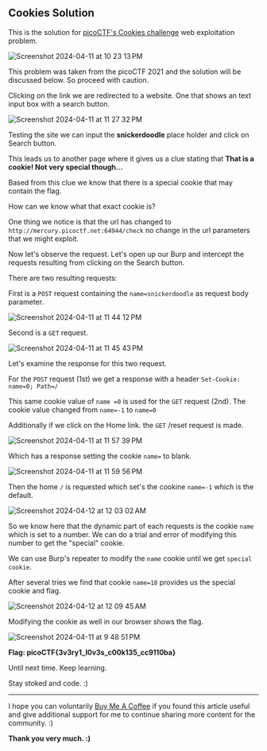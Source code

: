 
## Cookies Solution

This is the solution for [picoCTF's Cookies challenge](https://play.picoctf.org/practice/challenge/173?page=2) web exploitation problem.

![Screenshot 2024-04-11 at 10 23 13 PM](https://github.com/niccololampa/cyber-security-notes/assets/37615906/2eb28c47-95b1-4213-88f2-da6d9e0e606a)


This problem was taken from the picoCTF 2021 and the solution will be discussed below. So proceed with caution.

Clicking on the link we are redirected to a website. One that shows an text input box with a search button. 

![Screenshot 2024-04-11 at 11 27 32 PM](https://github.com/niccololampa/cyber-security-notes/assets/37615906/0f82c5a0-2160-48d0-8a66-a1bf6d5fb576)

Testing the site we can input the **snickerdoodle** place holder and click on Search button. 

This leads us to another page where it gives us a clue stating that **That is a cookie! Not very special though...** 

Based from this clue we know that there is a special cookie that may contain the flag. 

How can we know what that exact cookie is? 

One thing we notice is that the url has changed to  `http://mercury.picoctf.net:64944/check` no change in the url parameters that we might exploit. 

Now let's observe the request. Let's open up our Burp and intercept the requests resulting from clicking on the Search button. 

There are two resulting requests:

First is a `POST` request containing the `name=snickerdoodle` as request body parameter. 

![Screenshot 2024-04-11 at 11 44 12 PM](https://github.com/niccololampa/cyber-security-notes/assets/37615906/93dcb632-d803-4a7b-813f-077a6047477b)

Second is a `GET` request. 

![Screenshot 2024-04-11 at 11 45 43 PM](https://github.com/niccololampa/cyber-security-notes/assets/37615906/44bcbb1f-8140-47e7-81e9-0e4615a53dad)

Let's examine the response for this two request. 

For the `POST` request (1st)  we get a response with a header `Set-Cookie: name=0; Path=/`

This same cookie value of `name =0` is used for the `GET` request (2nd). The cookie value changed from `name=-1` to `name=0`

Additionally if we click on the Home link. the `GET` /reset request is made. 

![Screenshot 2024-04-11 at 11 57 39 PM](https://github.com/niccololampa/cyber-security-notes/assets/37615906/8cbbed9a-0586-426a-b7b7-6308bafe92d4)

Which has a response setting the cookie `name=` to blank. 

![Screenshot 2024-04-11 at 11 59 56 PM](https://github.com/niccololampa/cyber-security-notes/assets/37615906/f20afc41-63ca-4e67-ba45-a27805b9d2d2)


Then the home `/` is requested which set's the cookine `name=-1` which is the default. 

![Screenshot 2024-04-12 at 12 03 02 AM](https://github.com/niccololampa/cyber-security-notes/assets/37615906/8f3a88de-a384-4855-9a12-959092858f02)

So we know here that the dynamic part of each requests is the cookie `name` which is set to a number. We can do a trial and error of modifying this number to get the "special" cookie.

We can use Burp's repeater to modify the `name` cookie until we get `special cookie`. 

After several tries we find that cookie `name=18` provides us the special cookie and flag. 

![Screenshot 2024-04-12 at 12 09 45 AM](https://github.com/niccololampa/cyber-security-notes/assets/37615906/c6bbc636-8ac6-4365-8459-b97820efaba3)

Modifying the cookie as well in our browser shows the flag. 

![Screenshot 2024-04-11 at 9 48 51 PM](https://github.com/niccololampa/cyber-security-notes/assets/37615906/7e083bdf-e0e4-4788-968a-78c4bf8b7e90)


**Flag: picoCTF{3v3ry1_l0v3s_c00k135_cc9110ba}**


Until next time. Keep learning.

Stay stoked and code. :)

<hr></hr>

I hope you can voluntarily [Buy Me A Coffee](https://www.buymeacoffee.com/thedatalife) if you found this article useful and give additional support for me to continue sharing more content for the community. :)

**Thank you very much. :)**
